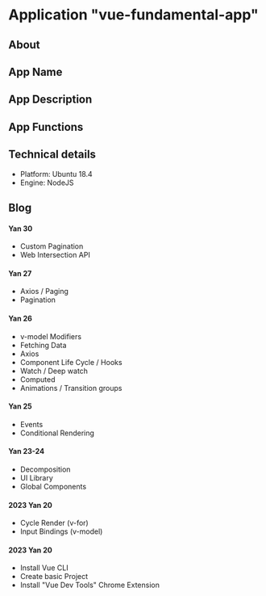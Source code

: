 # Application "vue-fundamental-app"

## About

## App Name

## App Description

## App Functions

## Technical details

* Platform: Ubuntu 18.4
* Engine: NodeJS

## Blog

#### Yan 30

* Custom Pagination
* Web Intersection API

#### Yan 27

* Axios / Paging
* Pagination

#### Yan 26

* v-model Modifiers
* Fetching Data
* Axios
* Component Life Cycle / Hooks
* Watch / Deep watch
* Computed
* Animations / Transition groups

#### Yan 25

* Events
* Conditional Rendering

#### Yan 23-24

* Decomposition
* UI Library
* Global Components

#### 2023 Yan 20

* Cycle Render (v-for)
* Input Bindings (v-model)

#### 2023 Yan 20

* Install Vue CLI
* Create basic Project
* Install "Vue Dev Tools" Chrome Extension

